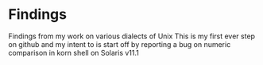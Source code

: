 # Findings
Findings from my work on various dialects of Unix
This is my first ever step on github and my intent to is start off by reporting a bug on numeric comparison in korn shell on Solaris v11.1

